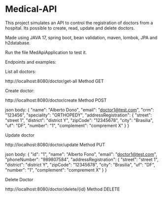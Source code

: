 # Medical-API
This project simulates an API to control the registration of doctors from a hospital. Its possible to create, read, update and delete doctors. 

Made using JAVA 17, spring boot, bean validation, maven, lombok, JPA and h2database.

Run the file MedApiApplication to test it.

Endpoints and examples:

List all doctors:

http://localhost:8080/doctor/get-all
Method GET

Create doctor:

http://localhost:8080/doctor/create 
Method POST

json body:
{
"name": "Alberto Dono",
"email": "doctor1@test.com",
"crm": "123456",
"speciality": "ORTHOPEDY",
"addressRegistration": {
    "street": "street 1",
    "district": "district Y",
    "zipCode": "12345678",
    "city": "Brasilia",
    "uf": "DF",
    "number": "1",
    "complement": "comprement X"
    }
} 

Update doctor

http://localhost:8080/doctor/update
Method PUT

json body:
{
"id": "1",
"name": "Alberto Fono",
"email": "doctor1@test.com",
"phoneNumber": "989807584",
"addressRegistration": {
    "street": "street 1",
    "district": "district Y",
    "zipCode": "12345678",
    "city": "Brasilia",
    "uf": "DF",
    "number": "1",
    "complement": "comprement X"
    }
} 

Delete Doctor

http://localhost:8080/doctor/delete/{id}
Method DELETE



